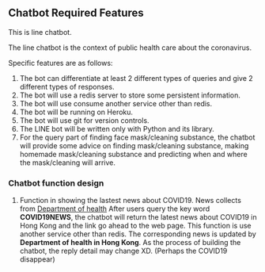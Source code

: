 

## Chatbot Required Features
This is line chatbot.

The line chatbot is the context of public health care about the coronavirus.

Specific features are as follows:
1. The bot can differentiate at least 2 different types of queries and give 2 different types of responses.
1. The bot will use a redis server to store some persistent information.
1. The bot will use consume another service other than redis.
1. The bot will be running on Heroku.
1. The bot will use git for version controls. 
1. The LINE bot will be written only with Python and its library. 
1. For the query part of finding face mask/cleaning substance, the chatbot will provide some advice on finding mask/cleaning substance, making homemade mask/cleaning substance and predicting when and where the mask/cleaning will arrive.

### Chatbot function design

1. Function in showing the lastest news about COVID19. News collects from [Department of health](https://www.coronavirus.gov.hk/eng/latest_news.html)
   After users query the key word **COVID19NEWS**, the chatbot will return the latest news about COVID19 in Hong Kong and the link go ahead to the web page.
   This function is use another service other than redis. The corresponding news is updated by **Department of health in Hong Kong**.
   As the process of building the chatbot, the reply detail may change XD. (Perhaps the COVID19 disappear)

